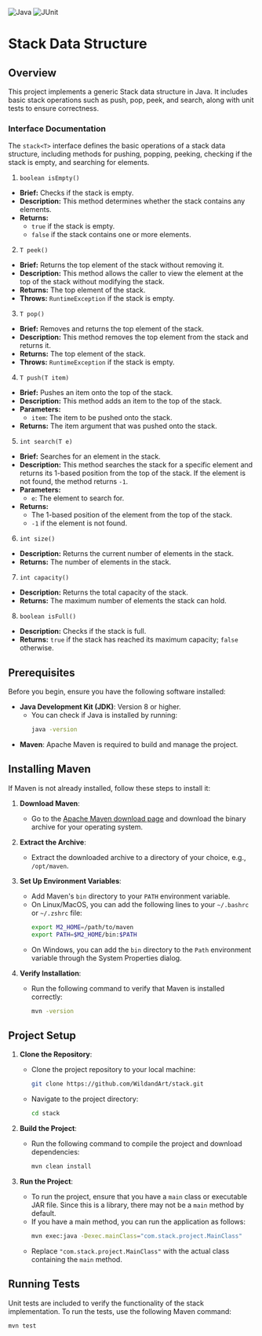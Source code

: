 ![Java](https://img.shields.io/badge/Java-22-007396?style=for-the-badge&logo=java)
![JUnit](https://img.shields.io/badge/JUnit-5.0-25A162?style=for-the-badge&logo=junit5)

#   Stack Data Structure

## Overview

This project implements a generic Stack data structure in Java. It includes basic stack operations such as push, pop, peek, and search, along with unit tests to ensure correctness.

### Interface Documentation

The `stack<T>` interface defines the basic operations of a stack data structure, including methods for pushing, popping, peeking, checking if the stack is empty, and searching for elements.

 1. `boolean isEmpty()`

- **Brief:** Checks if the stack is empty.
- **Description:** This method determines whether the stack contains any elements.
- **Returns:** 
  - `true` if the stack is empty.
  - `false` if the stack contains one or more elements.

2. `T peek()`

- **Brief:** Returns the top element of the stack without removing it.
- **Description:** This method allows the caller to view the element at the top of the stack without modifying the stack.
- **Returns:** The top element of the stack.
- **Throws:** `RuntimeException` if the stack is empty.

3. `T pop()`

- **Brief:** Removes and returns the top element of the stack.
- **Description:** This method removes the top element from the stack and returns it.
- **Returns:** The top element of the stack.
- **Throws:** `RuntimeException` if the stack is empty.

4. `T push(T item)`

- **Brief:** Pushes an item onto the top of the stack.
- **Description:** This method adds an item to the top of the stack.
- **Parameters:** 
  - `item`: The item to be pushed onto the stack.
- **Returns:** The item argument that was pushed onto the stack.

5. `int search(T e)`

- **Brief:** Searches for an element in the stack.
- **Description:** This method searches the stack for a specific element and returns its 1-based position from the top of the stack. If the element is not found, the method returns `-1`.
- **Parameters:** 
  - `e`: The element to search for.
- **Returns:** 
  - The 1-based position of the element from the top of the stack.
  - `-1` if the element is not found.

6. `int size()`

- **Description:** Returns the current number of elements in the stack.
- **Returns:** The number of elements in the stack.

7. `int capacity()`

- **Description:** Returns the total capacity of the stack.
- **Returns:** The maximum number of elements the stack can hold.

8. `boolean isFull()`

- **Description:** Checks if the stack is full.
- **Returns:** `true` if the stack has reached its maximum capacity; `false` otherwise.



## Prerequisites

Before you begin, ensure you have the following software installed:

- **Java Development Kit (JDK)**: Version 8 or higher.
  - You can check if Java is installed by running:
    ```bash
    java -version
    ```
- **Maven**: Apache Maven is required to build and manage the project.

## Installing Maven

If Maven is not already installed, follow these steps to install it:

1. **Download Maven**:
   - Go to the [Apache Maven download page](https://maven.apache.org/download.cgi) and download the binary archive for your operating system.

2. **Extract the Archive**:
   - Extract the downloaded archive to a directory of your choice, e.g., `/opt/maven`.

3. **Set Up Environment Variables**:
   - Add Maven's `bin` directory to your `PATH` environment variable.
   - On Linux/MacOS, you can add the following lines to your `~/.bashrc` or `~/.zshrc` file:
     ```bash
     export M2_HOME=/path/to/maven
     export PATH=$M2_HOME/bin:$PATH
     ```
   - On Windows, you can add the `bin` directory to the `Path` environment variable through the System Properties dialog.

4. **Verify Installation**:
   - Run the following command to verify that Maven is installed correctly:
     ```bash
     mvn -version
     ```

## Project Setup

1. **Clone the Repository**:
   - Clone the project repository to your local machine:
     ```bash
     git clone https://github.com/WildandArt/stack.git
     ```
   - Navigate to the project directory:
     ```bash
     cd stack
     ```

2. **Build the Project**:
   - Run the following command to compile the project and download dependencies:
     ```bash
     mvn clean install
     ```

3. **Run the Project**:
   - To run the project, ensure that you have a `main` class or executable JAR file. Since this is a library, there may not be a `main` method by default.
   - If you have a main method, you can run the application as follows:
     ```bash
     mvn exec:java -Dexec.mainClass="com.stack.project.MainClass"
     ```
   - Replace `"com.stack.project.MainClass"` with the actual class containing the `main` method.

## Running Tests

Unit tests are included to verify the functionality of the stack implementation. To run the tests, use the following Maven command:

```bash
mvn test
```
